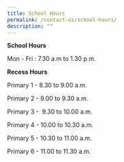 ```yaml
---
title: School Hours
permalink: /contact-us/school-hours/
description: ""
---
```

**School Hours**

Mon - Fri : 7.30 a.m to 1.30 p.m.

  

**Recess Hours** 

Primary 1 - 8.30 to 9.00 a.m.

Primary 2 - 9.00 to 9.30 a.m.

Primary 3 -  9.30 to 10.00 a.m.

Primary 4 - 10.00 to 10.30 a.m.

Primary 5 - 10.30 to 11.00 a.m.

Primary 6 - 11.00 to 11.30 a.m.
